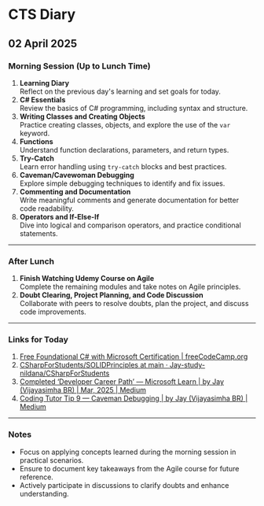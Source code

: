 # CTS Diary

## 02 April 2025

### Morning Session (Up to Lunch Time)

1. **Learning Diary**  
    Reflect on the previous day's learning and set goals for today.
2. **C# Essentials**  
    Review the basics of C# programming, including syntax and structure.
3. **Writing Classes and Creating Objects**  
    Practice creating classes, objects, and explore the use of the `var` keyword.
4. **Functions**  
    Understand function declarations, parameters, and return types.
5. **Try-Catch**  
    Learn error handling using `try-catch` blocks and best practices.
6. **Caveman/Cavewoman Debugging**  
    Explore simple debugging techniques to identify and fix issues.
7. **Commenting and Documentation**  
    Write meaningful comments and generate documentation for better code readability.
8. **Operators and If-Else-If**  
    Dive into logical and comparison operators, and practice conditional statements.

---

### After Lunch

1. **Finish Watching Udemy Course on Agile**  
    Complete the remaining modules and take notes on Agile principles.
2. **Doubt Clearing, Project Planning, and Code Discussion**  
    Collaborate with peers to resolve doubts, plan the project, and discuss code improvements.

---

### Links for Today

1. [Free Foundational C# with Microsoft Certification | freeCodeCamp.org](https://www.freecodecamp.org/learn/foundational-c-sharp-with-microsoft/)
2. [CSharpForStudents/SOLIDPrinciples at main · Jay-study-nildana/CSharpForStudents](https://github.com/Jay-study-nildana/CSharpForStudents/tree/main/SOLIDPrinciples)
3. [Completed ‘Developer Career Path’ — Microsoft Learn | by Jay (Vijayasimha BR) | Mar, 2025 | Medium](https://vijayasimhabr.medium.com/completed-developer-career-path-microsoft-learn-7a1b5720dc78)
4. [Coding Tutor Tip 9 — Caveman Debugging | by Jay (Vijayasimha BR) | Medium](https://vijayasimhabr.medium.com/coding-tutor-tip-9-caveman-debugging-58369c1a6760)

---

### Notes

- Focus on applying concepts learned during the morning session in practical scenarios.
- Ensure to document key takeaways from the Agile course for future reference.
- Actively participate in discussions to clarify doubts and enhance understanding.
